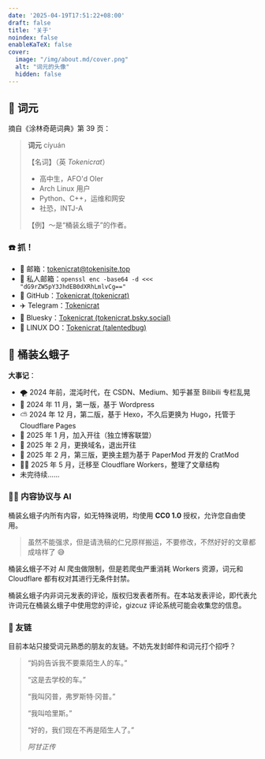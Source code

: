 ```yaml
---
date: '2025-04-19T17:51:22+08:00'
draft: false
title: '关于'
noindex: false
enableKaTeX: false
cover:
  image: "/img/about.md/cover.png"
  alt: "词元的头像"
  hidden: false
---
```


## 📰 词元

摘自《涂林奇葩词典》第 39 页：

> **词元** cíyuán
>
> 【名词】（英 *Tokenicrat*）
>
>   - 高中生，AFO'd OIer
>   - Arch Linux 用户
>   - Python、C++，运维和网安
>   - 社恐，INTJ-A
>
> 【例】～是“桶装幺蛾子”的作者。

### ☎️ 抓！

- 📮 邮箱：[tokenicrat@tokenisite.top](mailto:tokenicrat@tokenisite.top)
- 📧 私人邮箱：`openssl enc -base64 -d <<< "dG9rZW5pY3JhdEB0dXRhLmlvCg=="`
- 🐙 GitHub：[Tokenicrat (tokenicrat)](https://github.com/tokenicrat)
- ✈️ Telegram：[Tokenicrat](https://t.me/tokenicrat)
- 🌈 Bluesky：[Tokenicrat (tokenicrat.bsky.social)](https://bsky.app/profile/tokenicrat.bsky.social)
- 🐧 LINUX DO：[Tokenicrat (talentedbug)](https://linux.do/u/talentedbug)

## 🥫 桶装幺蛾子

**大事记**：

- 🌪 2024 年前，混沌时代，在 CSDN、Medium、知乎甚至 Bilibili 专栏乱晃
- 🔧 2024 年 11 月，第一版，基于 Wordpress
- ⛅ 2024 年 12 月，第二版，基于 Hexo，不久后更换为 Hugo，托管于 Cloudflare Pages
- 🚆 2025 年 1 月，加入开往（独立博客联盟）
- 💸 2025 年 2 月，更换域名，退出开往
- 🎡 2025 年 2 月，第三版，更换主题为基于 PaperMod 开发的 CratMod
- 🧑‍⚕️ 2025 年 5 月，迁移至 Cloudflare Workers，整理了文章结构
- 未完待续……

### 🧑‍⚖️ 内容协议与 AI

桶装幺蛾子内所有内容，如无特殊说明，均使用 **CC0 1.0** 授权，允许您自由使用。

> 虽然不能强求，但是请洗稿的仁兄原样搬运，不要修改，不然好好的文章都成啥样了 😅

桶装幺蛾子不对 AI 爬虫做限制，但是若爬虫严重消耗 Workers 资源，词元和 Cloudflare 都有权对其进行无条件封禁。

桶装幺蛾子内非词元发表的评论，版权归发表者所有。在本站发表评论，即代表允许词元在桶装幺蛾子中使用您的评论，gizcuz 评论系统可能会收集您的信息。

### 🔗 友链

目前本站只接受词元熟悉的朋友的友链。不妨先发封邮件和词元打个招呼？

> “妈妈告诉我不要乘陌生人的车。”
>
> “这是去学校的车。”
>
> “我叫冈普，弗罗斯特·冈普。”
>
> “我叫哈里斯。”
>
> “好的，我们现在不再是陌生人了。”
>
> *阿甘正传*
